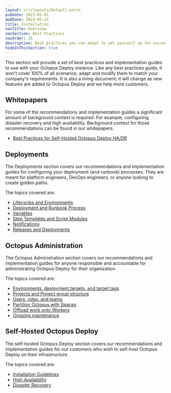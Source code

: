 ```yaml
---
layout: src/layouts/Default.astro
pubDate: 2023-01-01
modDate: 2024-05-15
title: Installation
navTitle: Overview
navSection: Best Practices
navOrder: 25
description: Best practices you can adopt to set yourself up for success in using Octopus Deploy. 
hideInThisSection: true
---
```


This section will provide a set of best practices and implementation guides to use with your Octopus Deploy instance.  Like any best practices guide, it won't cover 100% of all scenarios; adapt and modify them to match your company's requirements.  It is also a living document; it will change as new features are added to Octopus Deploy and we help more customers.  

## Whitepapers

For some of the recommendations and implementation guides a significant amount of background context is required.  For example, configuring disaster recovery and high availability.  Background context for those recommendations can be found in our whitepapers.

- [Best Practices for Self-Hosted Octopus Deploy HA/DR](https://octopus.com/whitepapers/best-practice-for-self-hosted-octopus-deploy-ha-dr)

## Deployments

The Deployments section covers our recommendations and implementation guides for configuring your deployment (and runbook) processes.  They are meant for platform engineers, DevOps engineers, or anyone looking to create golden paths.

The topics covered are:

- [Lifecycles and Environments](/docs/best-practices/deployments/lifecycles-and-environments)
- [Deployment and Runbook Process](/docs/best-practices/deployments/deployment-and-runbook-processes)
- [Variables](/docs/best-practices/deployments/variables)
- [Step Templates and Script Modules](/docs/best-practices/deployments/step-templates-and-script-modules)
- [Notifications](/docs/best-practices/deployments/notifications)
- [Releases and Deployments](/docs/best-practices/deployments/releases-and-deployments)

## Octopus Administration

The Octopus Administration section covers our recommendations and implementation guides for anyone responsible and accountable for administrating Octopus Deploy for their organization.  

The topics covered are:

- [Environments, deployment targets, and target tags](/docs/best-practices/octopus-administration/environments-and-deployment-targets-and-roles)
- [Projects and Project group structure](/docs/best-practices/octopus-administration/projects-and-project-groups)
- [Users, roles, and teams](/docs/best-practices/octopus-administration/users-roles-and-teams)
- [Partition Octopus with Spaces](/docs/best-practices/octopus-administration/partition-octopus-with-spaces)
- [Offload work onto Workers](/docs/best-practices/octopus-administration/worker-configuration)
- [Ongoing maintenance](/docs/best-practices/octopus-administration/ongoing-maintenance)

## Self-Hosted Octopus Deploy

The self-hosted Octopus Deploy section covers our recommendations and implementation guides for our customers who wish to self-host Octopus Deploy on their infrastructure.  

The topics covered are:

- [Installation Guidelines](/docs/best-practices/self-hosted-octopus/installation-guidelines)
- [High Availability](/docs/best-practices/self-hosted-octopus/high-availability)
- [Disaster Recovery](/docs/best-practices/self-hosted-octopus/disaster-recovery)